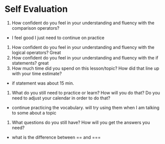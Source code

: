 # Self Evaluation

1. How confident do you feel in your understanding and fluency with the comparison operators?
- I feel good I just need to continue on practice
1. How confident do you feel in your understanding and fluency with the logical operators?
Great
1. How confident do you feel in your understanding and fluency with the if statements?
great
1. How much time did you spend on this lesson/topic? How did that line up with your time estimate?
- if statement was about 15 min.
1. What do you still need to practice or learn? How will you do that? Do you need to adjust your calendar in order to do that?
- continue practicing the vocabulary. will try using them when I am talking to some about a topic
1. What questions do you still have? How will you get the answers you need?
- what is the difference between == and  ===

